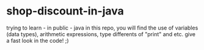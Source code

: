 # shop-discount-in-java
trying to learn - in public - java 
in this repo, you will find the use of variables (data types), arithmetic expressions, type differents of "print" and etc. give a fast look in the code! ;)
